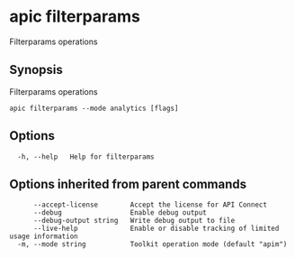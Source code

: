 # apic filterparams

Filterparams operations

## Synopsis

Filterparams operations

```
apic filterparams --mode analytics [flags]
```

## Options

```
  -h, --help   Help for filterparams
```

## Options inherited from parent commands

```
      --accept-license        Accept the license for API Connect
      --debug                 Enable debug output
      --debug-output string   Write debug output to file
      --live-help             Enable or disable tracking of limited usage information
  -m, --mode string           Toolkit operation mode (default "apim")
```
